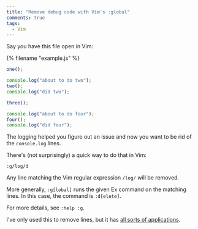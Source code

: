 ```yaml
---
title: "Remove debug code with Vim's :global"
comments: true
tags:
  - Vim
---
```


Say you have this file open in Vim:

{% filename "example.js" %}
``` javascript example.js
one();

console.log("about to do two");
two();
console.log("did two");

three();

console.log("about to do four");
four();
console.log("did four");
```

The logging helped you figure out an issue and now you want to be rid of the `console.log` lines.

There's (not surprisingly) a quick way to do that in Vim:

```
:g/log/d
```

Any line matching the Vim regular expression `/log/` will be removed.

More generally, `:g[lobal]` runs the given Ex command on the matching lines. In this case, the command is `:d[elete]`.

For more details, see `:help :g`.

I've only used this to remove lines, but it has [all sorts of applications](http://vim.wikia.com/wiki/Power_of_g).
